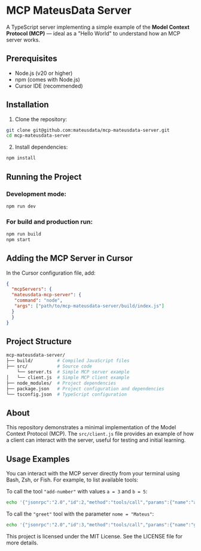# MCP MateusData Server

A TypeScript server implementing a simple example of the **Model Context Protocol (MCP)** — ideal as a "Hello World" to understand how an MCP server works.

## Prerequisites

- Node.js (v20 or higher)
- npm (comes with Node.js)
- Cursor IDE (recommended)

## Installation

1. Clone the repository:
  ```bash
  git clone git@github.com:mateusdata/mcp-mateusdata-server.git
  cd mcp-mateusdata-server
  ```

2. Install dependencies:
  ```bash
  npm install
  ```

## Running the Project

### Development mode:
```bash
npm run dev
```

### For build and production run:
```bash
npm run build
npm start
```

## Adding the MCP Server in Cursor

In the Cursor configuration file, add:
```json
{
  "mcpServers": {    
  "mateusdata-mcp-server": {
   "command": "node",      
   "args": ["path/to/mcp-mateusdata-server/build/index.js"]
  }
  }
}
```

## Project Structure

```bash
mcp-mateusdata-server/
├── build/         # Compiled JavaScript files
├── src/           # Source code
    └── server.ts  # Simple MCP server example
│   └── client.js  # Simple MCP client example
├── node_modules/  # Project dependencies
├── package.json   # Project configuration and dependencies
└── tsconfig.json  # TypeScript configuration
```

## About

This repository demonstrates a minimal implementation of the Model Context Protocol (MCP). The `src/client.js` file provides an example of how a client can interact with the server, useful for testing and initial learning.

## Usage Examples

You can interact with the MCP server directly from your terminal using Bash, Zsh, or Fish. For example, to list available tools:

To call the tool `"add-number"` with values `a = 3` and `b = 5`:

```bash
echo '{"jsonrpc":"2.0","id":2,"method":"tools/call","params":{"name":"add-number","arguments":{"a":3,"b":5}}}' | node build/index.js

```

To call the `"greet"` tool with the parameter `nome = "Mateus"`:

```bash
echo '{"jsonrpc":"2.0","id":3,"method":"tools/call","params":{"name":"greet","arguments":{"name":"Mateus"}}}' | node build/index.js
```


This project is licensed under the MIT License. See the LICENSE file for more details.
